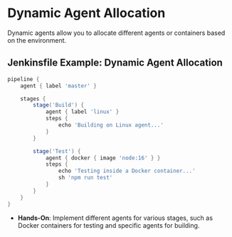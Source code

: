 # **Dynamic Agent Allocation**

Dynamic agents allow you to allocate different agents or containers based on the environment.

## **Jenkinsfile Example: Dynamic Agent Allocation**

```groovy
pipeline {
    agent { label 'master' }

    stages {
        stage('Build') {
            agent { label 'linux' }
            steps {
                echo 'Building on Linux agent...'
            }
        }

        stage('Test') {
            agent { docker { image 'node:16' } }
            steps {
                echo 'Testing inside a Docker container...'
                sh 'npm run test'
            }
        }
    }
}
```

- **Hands-On**: Implement different agents for various stages, such as Docker containers for testing and specific agents for building.
